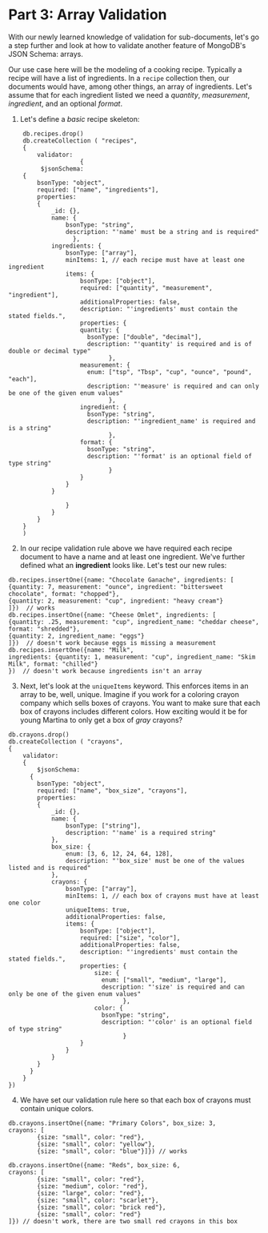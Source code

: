 # Part 3: Array Validation

With our newly learned knowledge of validation for sub-documents, let's
go a step further and look at how to validate another feature of
MongoDB's JSON Schema: arrays.

Our use case here will be the modeling of a cooking recipe. Typically a
recipe will have a list of ingredients. In a `recipe` collection then,
our documents would have, among other things, an array of ingredients.
Let's assume that for each ingredient listed we need a *quantity*,
*measurement*, *ingredient*, and an optional *format*.

1. Let's define a *basic* recipe skeleton:
```
    db.recipes.drop()
    db.createCollection ( "recipes",
    {
        validator:
                    {
         $jsonSchema:
    {
        bsonType: "object",
        required: ["name", "ingredients"],
        properties:
        {
            _id: {},
            name: {
                bsonType: "string",
                description: "'name' must be a string and is required"
                  },
            ingredients: {
                bsonType: ["array"],
                minItems: 1, // each recipe must have at least one ingredient
                items: {
                    bsonType: ["object"],
                    required: ["quantity", "measurement", "ingredient"],
                    additionalProperties: false,
                    description: "'ingredients' must contain the stated fields.",
                    properties: {
                    quantity: {
                      bsonType: ["double", "decimal"],
                      description: "'quantity' is required and is of double or decimal type"
                            },
                    measurement: {
                      enum: ["tsp", "Tbsp", "cup", "ounce", "pound",  "each"],
                      description: "'measure' is required and can only be one of the given enum values"
                            },
                    ingredient: {
                      bsonType: "string",
                      description: "'ingredient_name' is required and is a string"
                            },
                    format: {
                      bsonType: "string",
                      description: "'format' is an optional field of type string"
                            }
                    }
                }
            }

                }
            }
        }
    }
    )
```

2. In our recipe validation rule above we have required each recipe
document to have a name and at least one ingredient. We've further
defined what an **ingredient** looks like. Let's test our new rules:

```
db.recipes.insertOne({name: "Chocolate Ganache", ingredients: [
{quantity: 7, measurement: "ounce", ingredient: "bittersweet chocolate", format: "chopped"},
{quantity: 2, measurement: "cup", ingredient: "heavy cream"}
]})  // works
db.recipes.insertOne({name: "Cheese Omlet", ingredients: [
{quantity: .25, measurement: "cup", ingredient_name: "cheddar cheese", format: "shredded"},
{quantity: 2, ingredient_name: "eggs"}
]})  // doesn't work because eggs is missing a measurement
db.recipes.insertOne({name: "Milk",
ingredients: {quantity: 1, measurement: "cup", ingredient_name: "Skim Milk", format: "chilled"}
})  // doesn't work because ingredients isn't an array

```

3. Next, let's look at the `uniqueItems` keyword. This enforces items in an
array to be, well, unique. Imagine if you work for a coloring crayon
company which sells boxes of crayons. You want to make sure that each
box of crayons includes different colors. How exciting would it be for
young Martina to only get a box of *gray* crayons?

```
db.crayons.drop()
db.createCollection ( "crayons",
{
    validator:
    {
        $jsonSchema:
      {
        bsonType: "object",
        required: ["name", "box_size", "crayons"],
        properties:
        {
            _id: {},
            name: {
                bsonType: ["string"],
                description: "'name' is a required string"
            },
            box_size: {
                enum: [3, 6, 12, 24, 64, 128],
                description: "'box_size' must be one of the values listed and is required"
            },
            crayons: {
                bsonType: ["array"],
                minItems: 1, // each box of crayons must have at least one color
                uniqueItems: true,
                additionalProperties: false,
                items: {
                    bsonType: ["object"],
                    required: ["size", "color"],
                    additionalProperties: false,
                    description: "'ingredients' must contain the stated fields.",
                    properties: {
                        size: {
                          enum: ["small", "medium", "large"],
                          description: "'size' is required and can only be one of the given enum values"
                                },
                        color: {
                          bsonType: "string",
                          description: "'color' is an optional field of type string"
                                }
                    }
                }
            }
        }
      }
    }
})

```

4. We have set our validation rule here so that each box of crayons must
contain unique colors.

```
db.crayons.insertOne({name: "Primary Colors", box_size: 3,
crayons: [
        {size: "small", color: "red"},
        {size: "small", color: "yellow"},
        {size: "small", color: "blue"}]}) // works

db.crayons.insertOne({name: "Reds", box_size: 6,
crayons: [
        {size: "small", color: "red"},
        {size: "medium", color: "red"},
        {size: "large", color: "red"},
        {size: "small", color: "scarlet"},
        {size: "small", color: "brick red"},
        {size: "small", color: "red"}
]}) // doesn't work, there are two small red crayons in this box
```

